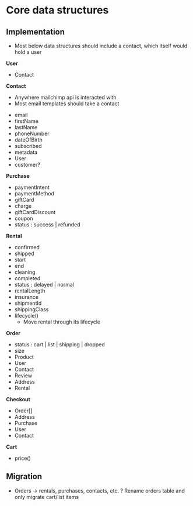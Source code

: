 # Core data structures

## Implementation

- Most below data structures should include a contact, which itself would hold a user

**User**
+ Contact

**Contact**
- Anywhere mailchimp api is interacted with
- Most email templates should take a contact
+ email
+ firstName
+ lastName
+ phoneNumber
+ dateOfBirth
+ subscribed
+ metadata
+ User
+ customer?

**Purchase**
+ paymentIntent
+ paymentMethod
+ giftCard
+ charge
+ giftCardDiscount
+ coupon
+ status : success | refunded

**Rental**
+ confirmed
+ shipped
+ start
+ end
+ cleaning
+ completed
+ status : delayed | normal
+ rentalLength
+ insurance
+ shipmentId
+ shippingClass
+ lifecycle()
    - Move rental through its lifecycle

**Order**
+ status : cart | list | shipping | dropped
+ size
+ Product
+ User
+ Contact
+ Review
+ Address
+ Rental

**Checkout**
+ Order[]
+ Address
+ Purchase
+ User
+ Contact

**Cart**
+ price()

## Migration
- Orders -> rentals, purchases, contacts, etc.
? Rename orders table and only migrate cart/list items
